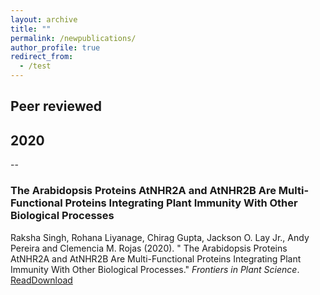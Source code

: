 ```yaml
---
layout: archive
title: ""
permalink: /newpublications/
author_profile: true
redirect_from:
  - /test
---
```



## Peer reviewed
## 2020
--
### The Arabidopsis Proteins AtNHR2A and AtNHR2B Are Multi-Functional Proteins Integrating Plant Immunity With Other Biological Processes
Raksha Singh, Rohana Liyanage, Chirag Gupta, Jackson O. Lay Jr., Andy Pereira and Clemencia M. Rojas (2020). &quot; The Arabidopsis Proteins AtNHR2A and AtNHR2B Are Multi-Functional Proteins Integrating Plant Immunity With Other Biological Processes.&quot; <i>Frontiers in Plant Science</i>.
[Read](https://www.frontiersin.org/articles/10.3389/fpls.2020.00232/full)[Download](https://www.readcube.com/articles/10.3389/fpls.2020.00232)



